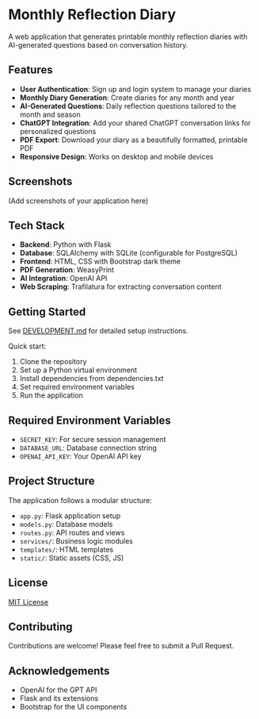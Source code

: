 # Monthly Reflection Diary

A web application that generates printable monthly reflection diaries with AI-generated questions based on conversation history.

## Features

- **User Authentication**: Sign up and login system to manage your diaries
- **Monthly Diary Generation**: Create diaries for any month and year
- **AI-Generated Questions**: Daily reflection questions tailored to the month and season
- **ChatGPT Integration**: Add your shared ChatGPT conversation links for personalized questions
- **PDF Export**: Download your diary as a beautifully formatted, printable PDF
- **Responsive Design**: Works on desktop and mobile devices

## Screenshots

(Add screenshots of your application here)

## Tech Stack

- **Backend**: Python with Flask
- **Database**: SQLAlchemy with SQLite (configurable for PostgreSQL)
- **Frontend**: HTML, CSS with Bootstrap dark theme
- **PDF Generation**: WeasyPrint
- **AI Integration**: OpenAI API
- **Web Scraping**: Trafilatura for extracting conversation content

## Getting Started

See [DEVELOPMENT.md](DEVELOPMENT.md) for detailed setup instructions.

Quick start:
1. Clone the repository
2. Set up a Python virtual environment
3. Install dependencies from dependencies.txt
4. Set required environment variables
5. Run the application

## Required Environment Variables

- `SECRET_KEY`: For secure session management
- `DATABASE_URL`: Database connection string
- `OPENAI_API_KEY`: Your OpenAI API key

## Project Structure

The application follows a modular structure:
- `app.py`: Flask application setup
- `models.py`: Database models
- `routes.py`: API routes and views
- `services/`: Business logic modules
- `templates/`: HTML templates
- `static/`: Static assets (CSS, JS)

## License

[MIT License](LICENSE)

## Contributing

Contributions are welcome! Please feel free to submit a Pull Request.

## Acknowledgements

- OpenAI for the GPT API
- Flask and its extensions
- Bootstrap for the UI components